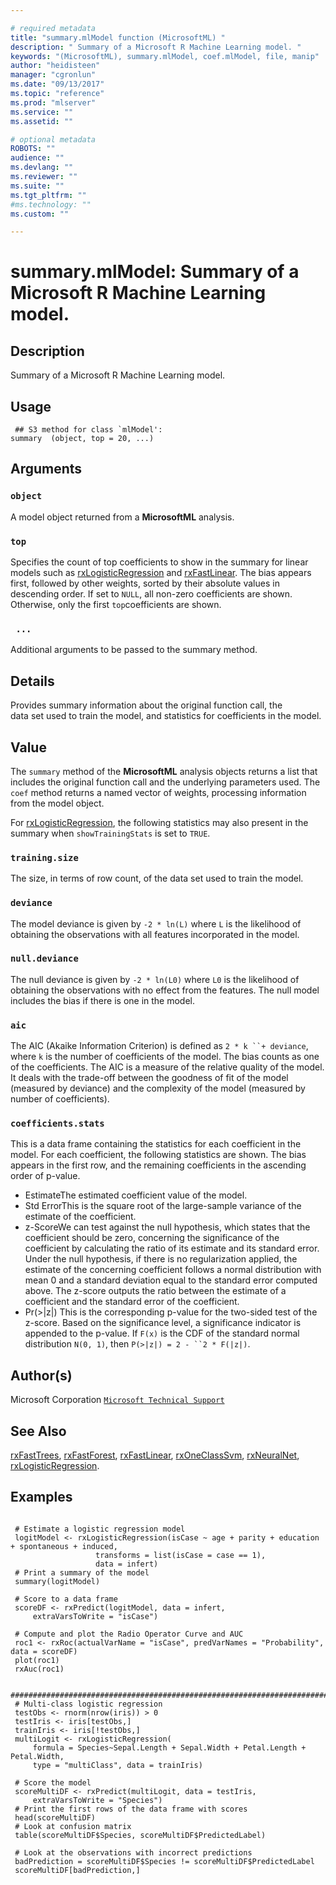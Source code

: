```yaml
--- 

# required metadata 
title: "summary.mlModel function (MicrosoftML) " 
description: " Summary of a Microsoft R Machine Learning model. " 
keywords: "(MicrosoftML), summary.mlModel, coef.mlModel, file, manip" 
author: "heidisteen" 
manager: "cgronlun" 
ms.date: "09/13/2017" 
ms.topic: "reference" 
ms.prod: "mlserver" 
ms.service: "" 
ms.assetid: "" 

# optional metadata 
ROBOTS: "" 
audience: "" 
ms.devlang: "" 
ms.reviewer: "" 
ms.suite: "" 
ms.tgt_pltfrm: "" 
#ms.technology: "" 
ms.custom: "" 

--- 
```






 # summary.mlModel: Summary of a Microsoft R Machine Learning model. 
 ## Description

Summary of a Microsoft R Machine Learning model.


 ## Usage

```   
 ## S3 method for class `mlModel':
summary  (object, top = 20, ...)

```

 ## Arguments



 ### `object`
 A model object returned from a **MicrosoftML** analysis. 



 ### `top`
 Specifies the count of top coefficients to show in the summary for linear models such as [rxLogisticRegression](rxLogisticRegression.md) and  [rxFastLinear](rxFastLinear.md). The bias appears first, followed by other weights, sorted by their absolute values in descending order. If set to `NULL`,  all non-zero coefficients are shown. Otherwise, only the first `top`coefficients are shown. 



 ### ` ...`
 Additional arguments to be passed to the summary method. 



 ## Details

Provides summary information about the original function call, the   
 data set used to train the model, and statistics for coefficients in the 
 model.


 ## Value

The `summary` method of the **MicrosoftML** analysis objects
returns a list that includes the original function call and the underlying
parameters used. The `coef` method returns a named vector of weights,
processing information from the model object.

For [rxLogisticRegression](rxLogisticRegression.md), the following statistics may also
present in the summary when `showTrainingStats` is set to `TRUE`.


### `training.size `
The size, in terms of row count, of the data set used to train the model.



### `deviance `
The model deviance is given by `-2 * ln(L)` where `L` is the likelihood of obtaining the observations with all features incorporated in the model.



### `null.deviance `
The null deviance is given by `-2 * ln(L0)` where `L0` is the likelihood of obtaining the observations with no effect from the features. The null model includes the bias if there is one in the model.



### `aic`
The AIC (Akaike Information Criterion) is defined as `2 * k ``+ deviance`, where `k` is the number of coefficients of the model. The bias counts as one of the coefficients. The AIC is a measure of the relative quality of the model. It deals with the trade-off between the goodness of fit of the model (measured by deviance) and the complexity of the model (measured by number of coefficients).



### `coefficients.stats`
This is a data frame containing the statistics for each coefficient in the model. For each coefficient, the following statistics are shown. The bias appears in the first row, and the remaining coefficients in the ascending order of p-value.   
*   EstimateThe estimated coefficient value of the model.  
*   Std ErrorThis is the square root of the large-sample variance of the estimate of the coefficient. 
*   z-ScoreWe can test against the null hypothesis, which states that the coefficient should be zero, concerning the significance of the coefficient by calculating the ratio of its estimate and its standard error.  Under the null hypothesis, if there is no regularization applied, the estimate of the concerning coefficient follows a normal distribution with mean 0 and a standard deviation equal to the standard error computed above.  The z-score outputs the ratio between the estimate of a coefficient and the standard error of the coefficient.  
*   Pr(>|z|) This is the corresponding p-value for the two-sided test of the z-score. Based on the significance level, a significance indicator is appended to the p-value. If `F(x)` is the CDF of the standard normal distribution `N(0, 1)`, then `P(>|z|) = 2 - ``2 * F(|z|)`.  



 ## Author(s)

Microsoft Corporation [`Microsoft Technical Support`](https://go.microsoft.com/fwlink/?LinkID=698556&clcid=0x409)



 ## See Also

[rxFastTrees](rxFastTrees.md), [rxFastForest](rxFastForest.md),
[rxFastLinear](rxFastLinear.md), [rxOneClassSvm](rxOneClassSvm.md),
[rxNeuralNet](rxNeuralNet.md), [rxLogisticRegression](rxLogisticRegression.md).

 ## Examples

 ```

  # Estimate a logistic regression model
  logitModel <- rxLogisticRegression(isCase ~ age + parity + education + spontaneous + induced,
                    transforms = list(isCase = case == 1),
                    data = infert)
  # Print a summary of the model
  summary(logitModel)

  # Score to a data frame
  scoreDF <- rxPredict(logitModel, data = infert, 
      extraVarsToWrite = "isCase")

  # Compute and plot the Radio Operator Curve and AUC
  roc1 <- rxRoc(actualVarName = "isCase", predVarNames = "Probability", data = scoreDF) 
  plot(roc1)
  rxAuc(roc1)

  #######################################################################################
  # Multi-class logistic regression  
  testObs <- rnorm(nrow(iris)) > 0
  testIris <- iris[testObs,]
  trainIris <- iris[!testObs,]
  multiLogit <- rxLogisticRegression(
      formula = Species~Sepal.Length + Sepal.Width + Petal.Length + Petal.Width,
      type = "multiClass", data = trainIris)

  # Score the model
  scoreMultiDF <- rxPredict(multiLogit, data = testIris, 
      extraVarsToWrite = "Species")    
  # Print the first rows of the data frame with scores
  head(scoreMultiDF)
  # Look at confusion matrix
  table(scoreMultiDF$Species, scoreMultiDF$PredictedLabel)

  # Look at the observations with incorrect predictions
  badPrediction = scoreMultiDF$Species != scoreMultiDF$PredictedLabel
  scoreMultiDF[badPrediction,]
```




